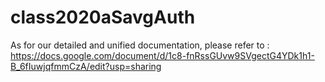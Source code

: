 # class2020aSavgAuth
 
As for our detailed and unified documentation, please refer to : https://docs.google.com/document/d/1c8-fnRssGUvw9SVgectG4YDk1h1-B_6fIuwjqfmmCzA/edit?usp=sharing

